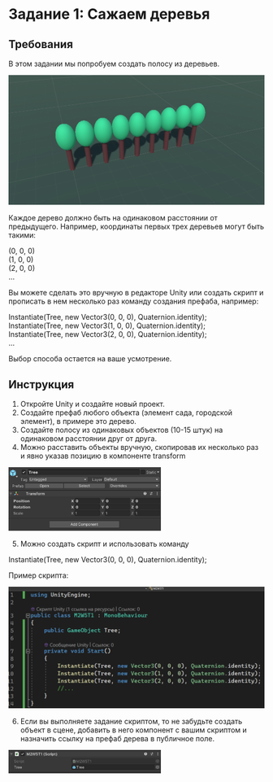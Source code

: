 # Задание 1: Сажаем деревья

## Требования

В этом задании мы попробуем создать полосу из деревьев.

<img src="https://github.com/copetonrob/YP_Unity_M2_W5/blob/main/img/T1_image4.png" width="600"/>

Каждое дерево должно быть на одинаковом расстоянии от предыдущего. Например, координаты первых трех деревьев могут быть такими:

(0, 0, 0)\
(1, 0, 0)\
(2, 0, 0)\
...

Вы можете сделать это вручную в редакторе Unity или создать скрипт и прописать в нем несколько раз команду создания префаба, например:

Instantiate(Tree, new Vector3(0, 0, 0), Quaternion.identity);\
Instantiate(Tree, new Vector3(1, 0, 0), Quaternion.identity);\
Instantiate(Tree, new Vector3(2, 0, 0), Quaternion.identity);\
...

Выбор способа остается на ваше усмотрение.

## Инструкция

1. Откройте Unity и создайте новый проект.
2. Создайте префаб любого объекта (элемент сада, городской элемент), в примере это дерево.
3. Создайте полосу из одинаковых объектов (10-15 штук) на одинаковом расстоянии друг от друга.
4. Можно расставить объекты вручную, скопировав их несколько раз и явно указав позицию в компоненте transform

<img src="https://github.com/copetonrob/YP_Unity_M2_W5/blob/main/img/T1_image2.png" width="300"/>

5. Можно создать скрипт и использовать команду

Instantiate(Tree, new Vector3(0, 0, 0), Quaternion.identity);

Пример скрипта:

<img src="https://github.com/copetonrob/YP_Unity_M2_W5/blob/main/img/T1_image1.png" width="600"/>

6. Если вы выполняете задание скриптом, то не забудьте создать объект в сцене, добавить в него компонент с вашим скриптом и назначить ссылку на префаб дерева в публичное поле.

<img src="https://github.com/copetonrob/YP_Unity_M2_W5/blob/main/img/T1_image3.png" width="300"/>

